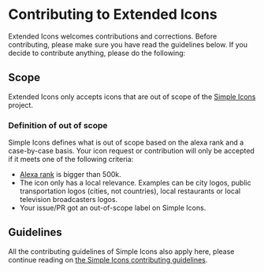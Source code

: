 # Contributing to Extended Icons

Extended Icons welcomes contributions and corrections. Before contributing, please make sure you have read the guidelines below. If you decide to contribute anything, please do the following:

## Scope

Extended Icons only accepts icons that are out of scope of the [Simple Icons](simpleicons.org) project.

### Definition of out of scope

Simple Icons defines what is out of scope based on the alexa rank and a case-by-case basis. Your icon request or contribution will only be accepted if it meets one of the
following criteria:

* [Alexa rank](https://www.alexa.com/siteinfo) is bigger than 500k.
* The icon only has a local relevance. Examples can be city logos, public transportation logos (cities, not countries), local restaurants or local television broadcasters logos.
* Your issue/PR got an out-of-scope label on Simple Icons.

## Guidelines

All the contributing guidelines of Simple Icons also apply here, please continue
reading on [the Simple Icons contributing guidelines](https://github.com/simple-icons/simple-icons/blob/develop/CONTRIBUTING.md).